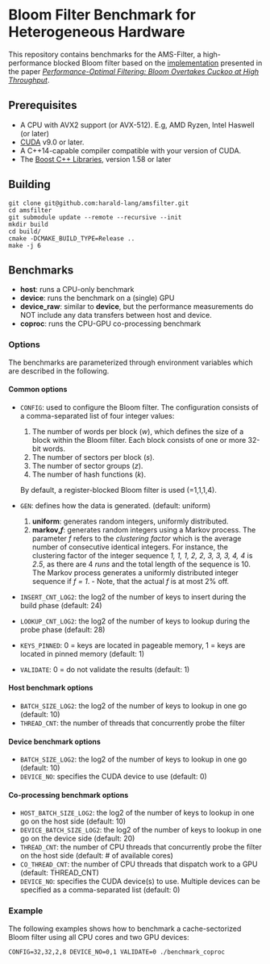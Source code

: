 # Bloom Filter Benchmark for Heterogeneous Hardware

This repository contains benchmarks for the AMS-Filter, a high-performance
 blocked Bloom filter based on the [implementation](https://github.com/peterboncz/bloomfilter-bsd) 
 presented in the paper [*Performance-Optimal Filtering: Bloom Overtakes Cuckoo at High Throughput*](http://www.vldb.org/pvldb/vol12/p502-lang.pdf).


## Prerequisites
- A CPU with AVX2 support (or AVX-512). E.g, AMD Ryzen, Intel Haswell (or later)
- [CUDA](https://developer.nvidia.com/cuda-toolkit) v9.0 or later.
- A C++14-capable compiler compatible with your version of CUDA.
- The [Boost C++ Libraries](https://www.boost.org/), version 1.58 or later 

## Building
```
git clone git@github.com:harald-lang/amsfilter.git
cd amsfilter
git submodule update --remote --recursive --init
mkdir build
cd build/
cmake -DCMAKE_BUILD_TYPE=Release ..
make -j 6
```

## Benchmarks
- **host**: runs a CPU-only benchmark
- **device**: runs the benchmark on a (single) GPU
- **device_raw**: similar to **device**, but the performance 
  measurements do NOT include any data transfers between host
   and device.
- **coproc**: runs the CPU-GPU co-processing benchmark 

### Options

The benchmarks are parameterized through environment variables which are described
 in the following.

#### Common options
-  `CONFIG`: used to configure the Bloom filter. The configuration consists of
   a comma-separated list of four integer values:
   1) The number of words per block (*w*), which defines the size of a block 
      within the Bloom filter. Each block consists of one or more 32-bit words.
   2) The number of sectors per block (*s*).
   3) The number of sector groups (*z*).
   4) The number of hash functions (*k*).
   
   By default, a register-blocked Bloom filter is used (=1,1,1,4). 
  
- `GEN`: defines how the data is generated. (default: uniform)
   1) **uniform**: generates random integers, uniformly distributed.
   2) **markov,*f***: generates random integers using a Markov process. 
     The parameter *f* refers to the *clustering factor* which is the average 
     number of consecutive identical integers. For instance, the clustering
     factor of the integer sequence *1, 1, 1, 2, 2, 3, 3, 3, 4, 4* is *2.5*, as
     there are 4 *runs* and the total length of the sequence is 10.
     The Markov process generates a uniformly distributed integer sequence if
     *f = 1*. - Note, that the actual *f* is at most 2% off.
- `INSERT_CNT_LOG2`: the log2 of the number of keys to insert during the build phase (default: 24)
- `LOOKUP_CNT_LOG2`: the log2 of the number of keys to lookup during the probe phase (default: 28)
- `KEYS_PINNED`: 0 = keys are located in pageable memory, 1 = keys are located in pinned memory (default: 1)
- `VALIDATE`: 0 = do not validate the results (default: 1)

#### Host benchmark options

- `BATCH_SIZE_LOG2`: the log2 of the number of keys to lookup in one go (default: 10)
- `THREAD_CNT`: the number of threads that concurrently probe the filter

#### Device benchmark options
- `BATCH_SIZE_LOG2`: the log2 of the number of keys to lookup in one go (default: 10)
- `DEVICE_NO`: specifies the CUDA device to use (default: 0)

#### Co-processing benchmark options
- `HOST_BATCH_SIZE_LOG2`: the log2 of the number of keys to lookup in one go on the host side (default: 10)
- `DEVICE_BATCH_SIZE_LOG2`: the log2 of the number of keys to lookup in one go on the device side (default: 20)
- `THREAD_CNT`: the number of CPU threads that concurrently probe the filter on the host side (default: # of available cores)
- `CO_THREAD_CNT`: the number of CPU threads that dispatch work to a GPU (default: THREAD_CNT)
- `DEVICE_NO`: specifies the CUDA device(s) to use. Multiple devices can be specified as a comma-separated list (default: 0)

### Example

The following examples shows how to benchmark a cache-sectorized Bloom filter
 using all CPU cores and two GPU devices:
```
CONFIG=32,32,2,8 DEVICE_NO=0,1 VALIDATE=0 ./benchmark_coproc 
```